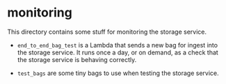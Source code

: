 # monitoring

This directory contains some stuff for monitoring the storage service.

*   `end_to_end_bag_test` is a Lambda that sends a new bag for ingest into the storage service.
    It runs once a day, or on demand, as a check that the storage service is behaving correctly.

*   `test_bags` are some tiny bags to use when testing the storage service.
